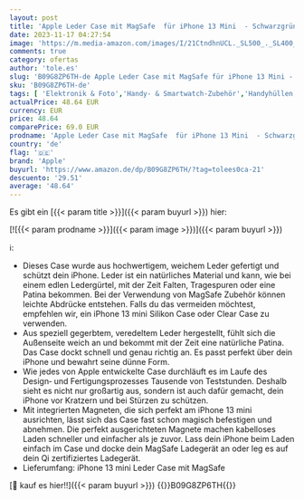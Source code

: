 ```yaml
---
layout: post
title: 'Apple Leder Case mit MagSafe  für iPhone 13 Mini  - Schwarzgrün'
date: 2023-11-17 04:27:54
image: 'https://m.media-amazon.com/images/I/21CtndhnUCL._SL500_._SL400_.jpg'
comments: true
category: ofertas
author: 'tole.es'
slug: 'B09G8ZP6TH-de Apple Leder Case mit MagSafe für iPhone 13 Mini - Schwarzgrün'
sku: 'B09G8ZP6TH-de'
tags: [ 'Elektronik & Foto','Handy- & Smartwatch-Zubehör','Handyhüllen & Cover','Handys & Zubehör','Standard Handyhüllen','apple','🇩🇪', ]
actualPrice: 48.64 EUR
currency: EUR
price: 48.64
comparePrice: 69.0 EUR
prodname: 'Apple Leder Case mit MagSafe  für iPhone 13 Mini  - Schwarzgrün'
country: 'de'
flag: '🇩🇪'
brand: 'Apple'
buyurl: 'https://www.amazon.de/dp/B09G8ZP6TH/?tag=tolees0ca-21'
descuento: '29.51'
average: '48.64'
---
```


Es gibt ein [{{< param title >}}]({{< param buyurl >}}) hier:

[![{{< param prodname >}}]({{< param image >}})]({{< param buyurl >}})

ℹ️:

- Dieses Case wurde aus hochwertigem, weichem Leder gefertigt und schützt dein iPhone. Leder ist ein natürliches Material und kann, wie bei einem edlen Ledergürtel, mit der Zeit Falten, Tragespuren oder eine Patina bekommen. Bei der Verwendung von MagSafe Zubehör können leichte Abdrücke entstehen. Falls du das vermeiden möchtest, empfehlen wir, ein iPhone 13 mini Silikon Case oder Clear Case zu verwenden.
- Aus speziell gegerbtem, veredeltem Leder hergestellt, fühlt sich die Außenseite weich an und bekommt mit der Zeit eine natürliche Patina. Das Case dockt schnell und genau richtig an. Es passt perfekt über dein iPhone und bewahrt seine dünne Form.
- Wie jedes von Apple entwickelte Case durchläuft es im Laufe des Design‑ und Fertigungsprozesses Tausende von Teststunden. Deshalb sieht es nicht nur großartig aus, sondern ist auch dafür gemacht, dein iPhone vor Kratzern und bei Stürzen zu schützen.
- Mit integrierten Magneten, die sich perfekt am iPhone 13 mini ausrichten, lässt sich das Case fast schon magisch befestigen und abnehmen. Die perfekt ausgerichteten Magnete machen kabelloses Laden schneller und einfacher als je zuvor. Lass dein iPhone beim Laden einfach im Case und docke dein MagSafe Ladegerät an oder leg es auf dein Qi zertifiziertes Ladegerät.
- Lieferumfang: iPhone 13 mini Leder Case mit MagSafe

[🛒 kauf es hier!!]({{< param buyurl >}})
{{<world>}}B09G8ZP6TH{{</world>}}
